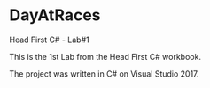 # DayAtRaces
Head First C# - Lab#1 

This is the 1st Lab from the Head First C# workbook.

The project was written in C# on Visual Studio 2017.
